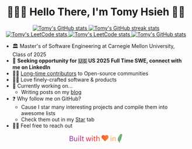 <h1 align="center">👨🏻‍💻 Hello There, I'm Tomy Hsieh 👋🏻</h1>

<p align="center">
    <a href="https://github.com/search?q=author%3Atomy0000000+-owner%3Atomy0000000+is%3Amerged&type=pullrequests">
        <picture>
            <source
              srcset="https://github-readme-stats.vercel.app/api?username=tomy0000000&title_color=ff6e96&icon_color=9580ff&hide_border=true&hide_title=true&rank_icon=percentile&show_icons=true"
              media="(prefers-color-scheme: light), (prefers-color-scheme: no-preference)"
            />
            <source 
              srcset="https://github-readme-stats.vercel.app/api?username=tomy0000000&hide_border=true&theme=dracula&hide_title=true&rank_icon=percentile&show_icons=true"
              media="(prefers-color-scheme: dark)"
            />
            <img src="https://github-readme-stats.vercel.app/api?username=tomy0000000&title_color=ff6e96&icon_color=9580ff&hide_border=true&hide_title=true&rank_icon=percentile&show_icons=true" height=140  alt="Tomy's GitHub stats" />
        </picture>
    </a>
    <a href="https://github-streak-stats.tomy.tech?user=tomy0000000&hide_border=true&ring=FF6E96&fire=FF6E96&currStreakNum=9580FF&sideNums=FF6E96&currStreakLabel=9580FF&sideLabels=FF6E96">
        <picture>
            <source
              srcset="https://github-streak-stats.tomy.tech?user=tomy0000000&hide_border=true&ring=FF6E96&fire=FF6E96&currStreakNum=9580FF&sideNums=FF6E96&currStreakLabel=9580FF&sideLabels=FF6E96"
              media="(prefers-color-scheme: light), (prefers-color-scheme: no-preference)"
            />
            <source 
              srcset="https://github-streak-stats.tomy.tech?user=tomy0000000&hide_border=true&theme=dracula"
              media="(prefers-color-scheme: dark)"
            />
            <img src="https://github-streak-stats.tomy.tech?user=tomy0000000&hide_border=true&ring=FF6E96&fire=FF6E96&currStreakNum=9580FF&sideNums=FF6E96&currStreakLabel=9580FF&sideLabels=FF6E96" height=140  alt="Tomy's GitHub streak stats" />
        </picture>
    </a>
    <a href="https://leetcode.com/tomy0000000">
        <picture>
            <source
              srcset="https://leetcard.jacoblin.cool/tomy0000000?theme=light&border=0"
              media="(prefers-color-scheme: light), (prefers-color-scheme: no-preference)"
            />
            <source 
              srcset="https://leetcard.jacoblin.cool/tomy0000000?theme=dark&border=0"
              media="(prefers-color-scheme: dark)"
            />
            <img src="https://leetcard.jacoblin.cool/tomy0000000?theme=light&border=0" height=140  alt="Tomy's LeetCode stats" />
        </picture>
    </a>
    <a href="https://wakatime.com/@tomy0000000">
        <picture>
            <source
              srcset="https://github-readme-stats.vercel.app/api/wakatime?username=tomy0000000&title_color=ff6e96&icon_color=9580ff&hide_border=true&layout=compact&hide=other&langs_count=8"
              media="(prefers-color-scheme: light), (prefers-color-scheme: no-preference)"
            />
            <source 
              srcset="https://github-readme-stats.vercel.app/api/wakatime?username=tomy0000000&hide_border=true&theme=dracula&layout=compact&hide=other&langs_count=8"
              media="(prefers-color-scheme: dark)"
            />
            <img src="https://github-readme-stats.vercel.app/api/wakatime?username=tomy0000000&title_color=ff6e96&icon_color=9580ff&hide_border=true&layout=compact" height=140  alt="Tomy's LeetCode stats" />
        </picture>
    </a>
    <a href="https://github-readme-activity-graph.vercel.app/graph?username=tomy0000000&hide_border=true&bg_color=ffffff&color=9580ff&title_color=ff6e96&line=ff6e96&point=9580ff">
        <picture>
            <source
              srcset="https://github-readme-activity-graph.vercel.app/graph?username=tomy0000000&hide_border=true&bg_color=ffffff&color=9580ff&title_color=ff6e96&line=ff6e96&point=9580ff"
              media="(prefers-color-scheme: light), (prefers-color-scheme: no-preference)"
            />
            <source 
              srcset="https://github-readme-activity-graph.vercel.app/graph?username=tomy0000000&hide_border=true&bg_color=282a36&color=f8f8f2&title_color=ff6e96&line=ff6e96&point=79dafa"
              media="(prefers-color-scheme: dark)"
            />
            <img src="https://github-readme-activity-graph.vercel.app/graph?username=tomy0000000&hide_border=true&bg_color=ffffff&color=9580ff&title_color=ff6e96&line=ff6e96&point=9580ff" height=280  alt="Tomy's GitHub stats" />
        </picture>
    </a>
</p>

- 🏛 Master's of Software Engineering at Carnegie Mellon University, Class of 2025
- 💼 **Seeking opportunity for 🇺🇸 US 2025 Full Time SWE, connect with me on LinkedIn**
- 💪🏻 [Long-time contributors](https://github.com/search?q=author%3Atomy0000000+-owner%3Atomy0000000+is%3Amerged&type=pullrequests) to Open-source communities
- 🫶🏻 Love finely-crafted software & products
- 🔭 Currently working on...
  - Writing posts on my [blog](https://blog.tomy.me/zh-tw/?utm_source=github&utm_medium=profile&utm_campaign=promote)
- ❓ Why follow me on GitHub?
  - Cause I star many interesting projects and compile them into awesome lists
  - Check them out in my [Star](https://github.com/tomy0000000?tab=stars) tab
- 👋🏻 Feel free to reach out

<p align="center">
    <img src="footer.svg" height="25"/>
</p>

